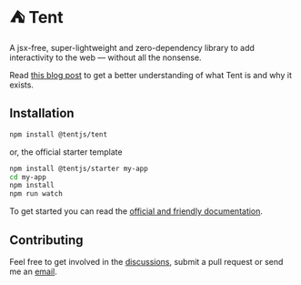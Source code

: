# ⛺ Tent

A jsx-free, super-lightweight and zero-dependency library to add interactivity to the web &mdash; without all the nonsense.

Read [this blog post](https://www.itsmeseb.dev/2024/01/03/tent.html) to get a better understanding of what Tent is and why it exists.

## Installation

```bash
npm install @tentjs/tent
```

or, the official starter template

```bash
npm install @tentjs/starter my-app
cd my-app
npm install
npm run watch
```

To get started you can read the [official and friendly documentation](https://tentjs.github.io/docs/).

## Contributing

Feel free to get involved in the [discussions](https://github.com/tentjs/tent/discussions), submit a pull request or send me an [email](mailto:sks1993@gmail.com).
